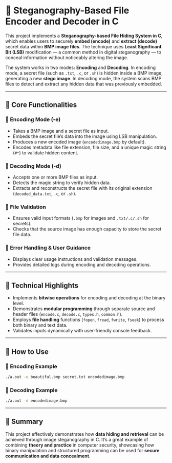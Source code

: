 # 🧠 Steganography-Based File Encoder and Decoder in C

This project implements a **Steganography-based File Hiding System in C**, which enables users to securely **embed (encode)** and **extract (decode)** secret data within **BMP image files**. The technique uses **Least Significant Bit (LSB)** modification — a common method in digital steganography — to conceal information without noticeably altering the image.

The system works in two modes: **Encoding** and **Decoding**. In encoding mode, a secret file (such as `.txt`, `.c`, or `.sh`) is hidden inside a BMP image, generating a new **stego image**. In decoding mode, the system scans BMP files to detect and extract any hidden data that was previously embedded.

---

## 🔹 Core Functionalities

### 🔸 Encoding Mode (-e)
- Takes a BMP image and a secret file as input.
- Embeds the secret file’s data into the image using LSB manipulation.
- Produces a new encoded image (`encodedimage.bmp` by default).
- Encodes metadata like file extension, file size, and a unique magic string (`#*`) to validate hidden content.

### 🔸 Decoding Mode (-d)
- Accepts one or more BMP files as input.
- Detects the magic string to verify hidden data.
- Extracts and reconstructs the secret file with its original extension (`decoded_data.txt`, `.c`, or `.sh`).

### 🔸 File Validation
- Ensures valid input formats (`.bmp` for images and `.txt/.c/.sh` for secrets).
- Checks that the source image has enough capacity to store the secret file data.

### 🔸 Error Handling & User Guidance
- Displays clear usage instructions and validation messages.
- Provides detailed logs during encoding and decoding operations.

---

## 🔹 Technical Highlights

- Implements **bitwise operations** for encoding and decoding at the binary level.
- Demonstrates **modular programming** through separate source and header files (`encode.c`, `decode.c`, `types.h`, `common.h`).
- Employs **file handling** functions (`fopen`, `fread`, `fwrite`, `fseek`) to process both binary and text data.
- Validates inputs dynamically with user-friendly console feedback.

---

## 🔹 How to Use

### 🧩 Encoding Example
```bash
./a.out -e beautiful.bmp secret.txt encodedimage.bmp
```

### 🧩 Decoding Example
```bash
./a.out -d encodedimage.bmp
```

---

## 🔹 Summary

This project effectively demonstrates how **data hiding and retrieval** can be achieved through image steganography in C. It’s a great example of combining **theory and practice** in computer security, showcasing how binary manipulation and structured programming can be used for **secure communication and data concealment**.
